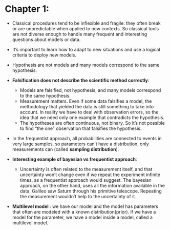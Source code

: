 # Chapter 1:

- Classical procedures tend to be inflexible and fragile: they often break or are unpredictable when applied to new contexts. So classical tools are not diverse enough to handle many frequent and interesting questions about models or data.

- It’s important to learn how to adapt to new situations and use a logical criteria to deploy new models.

- Hypothesis are not models and many models correspond to the same hypothesis.

- **Falsification does not describe the scientific method correctly**:

    - Models are falsified, not hypothesis, and many models correspond to the same hypothesis.
    - Measurement matters. Even if some data falsifies a model, the methodology that yielded the data is still something to take into account. In reality we have to deal with observation errors, so the idea that we need only one example that contradicts the hypothesis.
    - The hypotheses are often continuous, not binary. So it’s not possible to find “the one” observation that falsifies the hypothesis.

- In the frequentist approach, all probabilities are connected to events in very large samples, so parameters can’t have a distribution, only measurements can (called **sampling distribution**).

- **Interesting example of bayesian vs frequentist approach**:
    - Uncertainty is often related to the measurement itself, and that uncertainty won’t change even if we repeat the experiment infinite times, as a frequentist approach would suggest. The bayesian approach, on the other hand, uses all the information available in the data.
    Galileo saw Saturn through his primitive telescope. Repeating the measurement wouldn’t help to the uncertainty of it.

- **Multilevel model** : we have our model and the model has parameters that often are modeled with a known distribution(prior). If we have a model for the parameter, we have a model inside a model, called a multilevel model.

